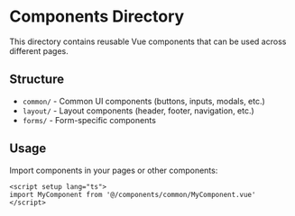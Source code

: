 # Components Directory

This directory contains reusable Vue components that can be used across different pages.

## Structure

- `common/` - Common UI components (buttons, inputs, modals, etc.)
- `layout/` - Layout components (header, footer, navigation, etc.)
- `forms/` - Form-specific components

## Usage

Import components in your pages or other components:

```vue
<script setup lang="ts">
import MyComponent from '@/components/common/MyComponent.vue'
</script>
```